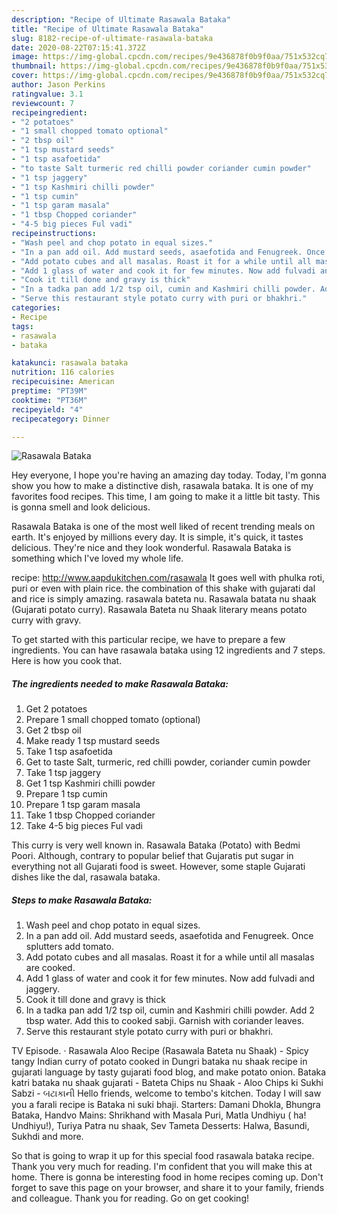```yaml
---
description: "Recipe of Ultimate Rasawala Bataka"
title: "Recipe of Ultimate Rasawala Bataka"
slug: 8182-recipe-of-ultimate-rasawala-bataka
date: 2020-08-22T07:15:41.372Z
image: https://img-global.cpcdn.com/recipes/9e436878f0b9f0aa/751x532cq70/rasawala-bataka-recipe-main-photo.jpg
thumbnail: https://img-global.cpcdn.com/recipes/9e436878f0b9f0aa/751x532cq70/rasawala-bataka-recipe-main-photo.jpg
cover: https://img-global.cpcdn.com/recipes/9e436878f0b9f0aa/751x532cq70/rasawala-bataka-recipe-main-photo.jpg
author: Jason Perkins
ratingvalue: 3.1
reviewcount: 7
recipeingredient:
- "2 potatoes"
- "1 small chopped tomato optional"
- "2 tbsp oil"
- "1 tsp mustard seeds"
- "1 tsp asafoetida"
- "to taste Salt turmeric red chilli powder coriander cumin powder"
- "1 tsp jaggery"
- "1 tsp Kashmiri chilli powder"
- "1 tsp cumin"
- "1 tsp garam masala"
- "1 tbsp Chopped coriander"
- "4-5 big pieces Ful vadi"
recipeinstructions:
- "Wash peel and chop potato in equal sizes."
- "In a pan add oil. Add mustard seeds, asaefotida and Fenugreek. Once splutters add tomato."
- "Add potato cubes and all masalas. Roast it for a while until all masalas are cooked."
- "Add 1 glass of water and cook it for few minutes. Now add fulvadi and jaggery."
- "Cook it till done and gravy is thick"
- "In a tadka pan add 1/2 tsp oil, cumin and Kashmiri chilli powder. Add 2 tbsp water. Add this to cooked sabji. Garnish with coriander leaves."
- "Serve this restaurant style potato curry with puri or bhakhri."
categories:
- Recipe
tags:
- rasawala
- bataka

katakunci: rasawala bataka 
nutrition: 116 calories
recipecuisine: American
preptime: "PT39M"
cooktime: "PT36M"
recipeyield: "4"
recipecategory: Dinner

---
```



![Rasawala Bataka](https://img-global.cpcdn.com/recipes/9e436878f0b9f0aa/751x532cq70/rasawala-bataka-recipe-main-photo.jpg)

Hey everyone, I hope you're having an amazing day today. Today, I'm gonna show you how to make a distinctive dish, rasawala bataka. It is one of my favorites food recipes. This time, I am going to make it a little bit tasty. This is gonna smell and look delicious.

Rasawala Bataka is one of the most well liked of recent trending meals on earth. It's enjoyed by millions every day. It is simple, it's quick, it tastes delicious. They're nice and they look wonderful. Rasawala Bataka is something which I've loved my whole life.

recipe: http://www.aapdukitchen.com/rasawala It goes well with phulka roti, puri or even with plain rice. the combination of this shake with gujarati dal and rice is simply amazing. rasawala bateta nu. Rasawala batata nu shaak (Gujarati potato curry). Rasawala Bateta nu Shaak literary means potato curry with gravy.


To get started with this particular recipe, we have to prepare a few ingredients. You can have rasawala bataka using 12 ingredients and 7 steps. Here is how you cook that.

<!--inarticleads1-->

##### The ingredients needed to make Rasawala Bataka:

1. Get 2 potatoes
1. Prepare 1 small chopped tomato (optional)
1. Get 2 tbsp oil
1. Make ready 1 tsp mustard seeds
1. Take 1 tsp asafoetida
1. Get to taste Salt, turmeric, red chilli powder, coriander cumin powder
1. Take 1 tsp jaggery
1. Get 1 tsp Kashmiri chilli powder
1. Prepare 1 tsp cumin
1. Prepare 1 tsp garam masala
1. Take 1 tbsp Chopped coriander
1. Take 4-5 big pieces Ful vadi


This curry is very well known in. Rasawala Bataka (Potato) with Bedmi Poori. Although, contrary to popular belief that Gujaratis put sugar in everything not all Gujarati food is sweet. However, some staple Gujarati dishes like the dal, rasawala bataka. 

<!--inarticleads2-->

##### Steps to make Rasawala Bataka:

1. Wash peel and chop potato in equal sizes.
1. In a pan add oil. Add mustard seeds, asaefotida and Fenugreek. Once splutters add tomato.
1. Add potato cubes and all masalas. Roast it for a while until all masalas are cooked.
1. Add 1 glass of water and cook it for few minutes. Now add fulvadi and jaggery.
1. Cook it till done and gravy is thick
1. In a tadka pan add 1/2 tsp oil, cumin and Kashmiri chilli powder. Add 2 tbsp water. Add this to cooked sabji. Garnish with coriander leaves.
1. Serve this restaurant style potato curry with puri or bhakhri.


TV Episode. · Rasawala Aloo Recipe (Rasawala Bateta nu Shaak) - Spicy tangy Indian curry of potato cooked in Dungri bataka nu shaak recipe in gujarati language by tasty gujarati food blog, and make potato onion. Bataka katri bataka nu shaak gujarati - Bateta Chips nu Shaak - Aloo Chips ki Sukhi Sabzi - બટાકાની Hello friends, welcome to tembo&#39;s kitchen. Today I will saw you a farali recipe is Bataka ni suki bhaji. Starters: Damani Dhokla, Bhungra Bataka, Handvo Mains: Shrikhand with Masala Puri, Matla Undhiyu ( ha! Undhiyu!), Turiya Patra nu shaak, Sev Tameta Desserts: Halwa, Basundi, Sukhdi and more. 

So that is going to wrap it up for this special food rasawala bataka recipe. Thank you very much for reading. I'm confident that you will make this at home. There is gonna be interesting food in home recipes coming up. Don't forget to save this page on your browser, and share it to your family, friends and colleague. Thank you for reading. Go on get cooking!
